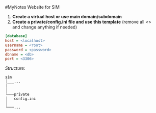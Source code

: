 #MyNotes Website for SIM

1. **Create a virtual host or use main domain/subdomain**
2. **Create a private/config.ini file and use this template** (remove all <> and change anything if needed)

```ini
[database]
host = <localhost>
username = <root>
password = <password>
dbname = <db>
port = <3306>
```
*Structure:*
```
sim
│___...
|
│   
└───private
│   config.ini
│   
└───...
```

